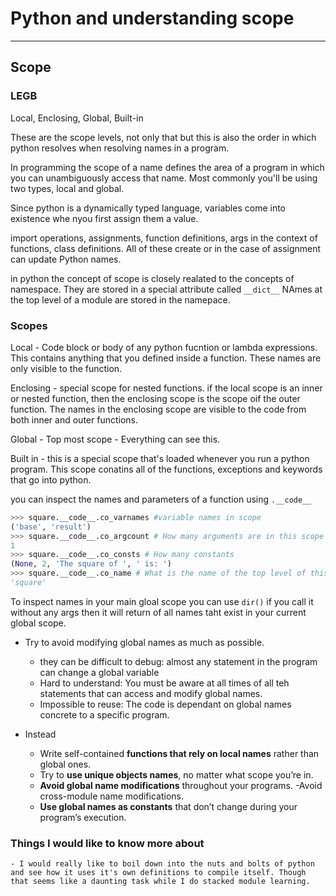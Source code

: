 
# Python and understanding scope

---

## Scope 

### LEGB

Local, Enclosing, Global, Built-in 

These are the scope levels, not only that but this is also the order in  which python resolves when resolving names in a program.

In programming the scope of a name defines the area of a program in which you can unambiguously access that name. Most commonly you'll be using two types, local and global.

Since python is a dynamically typed language, variables come into existence whe nyou first assign them a value. 

import operations, assignments, function definitions, args in the context of functions, class definitions.  All of these create or in the case of assignment can update Python names.  

in python the concept of scope is closely realated to the concepts of namespace. They are stored in a special attribute called `__dict__` NAmes at the top level of a module are stored in the namepace. 

### Scopes

Local - Code block or body of any python fucntion or lambda expressions.  This contains anything that you defined inside a function. These names are only visible to the function. 

Enclosing - special scope for nested functions. if the local scope is an inner or nested function, then the enclosing scope  is the scope oif the outer function. The names in the enclosing scope are visible to the code from both inner and outer functions. 

Global - Top most scope - Everything can see this. 

Built in - this is a special scope that's loaded whenever you run a python program. This scope conatins all of the functions, exceptions and keywords that go into python. 


you can inspect the names and parameters  of a function using `.__code__`

```py
>>> square.__code__.co_varnames #variable names in scope
('base', 'result')
>>> square.__code__.co_argcount # How many arguments are in this scope
1
>>> square.__code__.co_consts # How many constants
(None, 2, 'The square of ', ' is: ')
>>> square.__code__.co_name # What is the name of the top level of this scope. 
'square'
```

To inspect names in your main gloal scope you can use `dir()` if you call it without any args then it will return of all names taht exist in your current global scope. 

- Try to avoid modifying global names as much as possible. 
    - they can be difficult to debug: almost any statement in the program can change a global variable
    - Hard to understand: You must be aware at all times of all teh statements that can access and modify global names. 
    - Impossible to reuse: The code is dependant on global names concrete to a specific program. 
 
 - Instead
    - Write self-contained **functions that rely on local names** rather than global ones.
    - Try to **use unique objects names**, no matter what scope you’re in.
    - **Avoid global name modifications** throughout your programs.
    -Avoid cross-module name modifications.
    - **Use global names as constants** that don’t change during your program’s execution.

### Things I would like to know more about

    - I would really like to boil down into the nuts and bolts of python and see how it uses it's own definitions to compile itself. Though that seems like a daunting task while I do stacked module learning. 